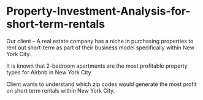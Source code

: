 # Property-Investment-Analysis-for-short-term-rentals

Our client – A real estate company has a niche in purchasing properties to rent out short-term as part of their business model specifically within New York City.

It is known that 2-bedroom apartments are the most profitable property types for Airbnb in New York City

Client wants to understand which zip codes would generate the most profit on short term rentals within New York City.
